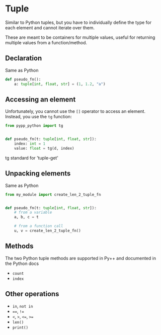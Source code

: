 # Tuple

Similar to Python tuples, but you have to individually define the type for each element and cannot iterate over them.

These are meant to be containers for multiple values, useful for returning multiple values from a function/method.

## Declaration

Same as Python

```python
def pseudo_fn():
    a: tuple[int, float, str] = (1, 1.2, "a")
```

## Accessing an element

Unfortunately, you cannot use the `[]` operator to access an element. Instead, you use the `tg` function:

```python
from pypp_python import tg


def pseudo_fn(t: tuple[int, float, str]):
    index: int = 1
    value: float = tg(d, index)
```

tg standard for 'tuple-get'

## Unpacking elements

Same as Python

```python
from my_module import create_len_2_tuple_fn


def pseudo_fn(t: tuple[int, float, str]):
    # from a variable
    a, b, c = t

    # from a function call
    u, v = create_len_2_tuple_fn()

```

## Methods

The two Python tuple methods are supported in Py++ and documented in the Python docs

- `count`
- `index`

## Other operations

- `in`, `not in`
- `==`, `!=`
- `<`, `>`, `<=`, `>=`
- `len()`
- `print()`